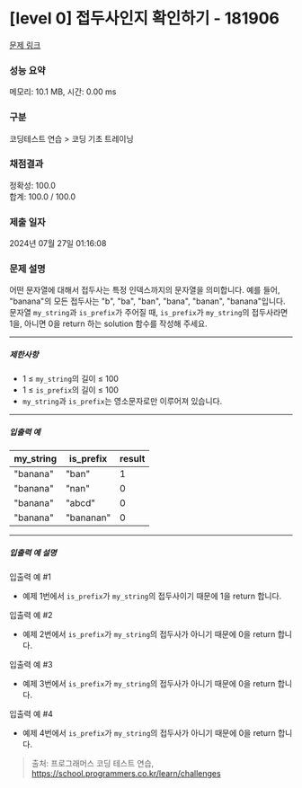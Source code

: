 # [level 0] 접두사인지 확인하기 - 181906 

[문제 링크](https://school.programmers.co.kr/learn/courses/30/lessons/181906) 

### 성능 요약

메모리: 10.1 MB, 시간: 0.00 ms

### 구분

코딩테스트 연습 > 코딩 기초 트레이닝

### 채점결과

정확성: 100.0<br/>합계: 100.0 / 100.0

### 제출 일자

2024년 07월 27일 01:16:08

### 문제 설명

<p>어떤 문자열에 대해서 접두사는 특정 인덱스까지의 문자열을 의미합니다. 예를 들어, "banana"의 모든 접두사는 "b", "ba", "ban", "bana", "banan", "banana"입니다.<br>
문자열 <code>my_string</code>과 <code>is_prefix</code>가 주어질 때, <code>is_prefix</code>가 <code>my_string</code>의 접두사라면 1을, 아니면 0을 return 하는 solution 함수를 작성해 주세요.</p>

<hr>

<h5>제한사항</h5>

<ul>
<li>1 ≤ <code>my_string</code>의 길이 ≤ 100</li>
<li>1 ≤ <code>is_prefix</code>의 길이 ≤ 100</li>
<li><code>my_string</code>과 <code>is_prefix</code>는 영소문자로만 이루어져 있습니다.</li>
</ul>

<hr>

<h5>입출력 예</h5>
<table class="table">
        <thead><tr>
<th>my_string</th>
<th>is_prefix</th>
<th>result</th>
</tr>
</thead>
        <tbody><tr>
<td>"banana"</td>
<td>"ban"</td>
<td>1</td>
</tr>
<tr>
<td>"banana"</td>
<td>"nan"</td>
<td>0</td>
</tr>
<tr>
<td>"banana"</td>
<td>"abcd"</td>
<td>0</td>
</tr>
<tr>
<td>"banana"</td>
<td>"bananan"</td>
<td>0</td>
</tr>
</tbody>
      </table>
<hr>

<h5>입출력 예 설명</h5>

<p>입출력 예 #1</p>

<ul>
<li>예제 1번에서 <code>is_prefix</code>가 <code>my_string</code>의 접두사이기 때문에 1을 return 합니다.</li>
</ul>

<p>입출력 예 #2</p>

<ul>
<li>예제 2번에서 <code>is_prefix</code>가 <code>my_string</code>의 접두사가 아니기 때문에 0을 return 합니다.</li>
</ul>

<p>입출력 예 #3</p>

<ul>
<li>예제 3번에서 <code>is_prefix</code>가 <code>my_string</code>의 접두사가 아니기 때문에 0을 return 합니다.</li>
</ul>

<p>입출력 예 #4</p>

<ul>
<li>예제 4번에서 <code>is_prefix</code>가 <code>my_string</code>의 접두사가 아니기 때문에 0을 return 합니다.</li>
</ul>


> 출처: 프로그래머스 코딩 테스트 연습, https://school.programmers.co.kr/learn/challenges
